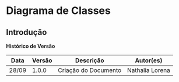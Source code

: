 # Diagrama de Classes

## Introdução

 

**Histórico de Versão**

| Data | Versão | Descrição | Autor(es) |
| --- | --- | --- | --- |
| 28/09 | 1.0.0 | Criação do Documento | Nathalia Lorena |


